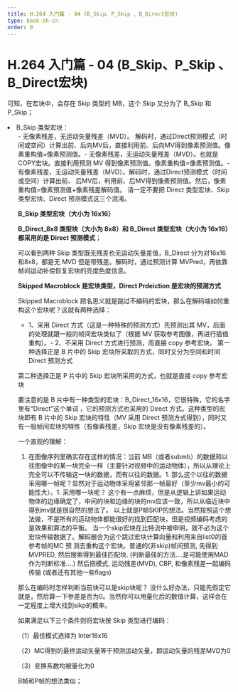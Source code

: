 ```yaml
---
title: H.264 入门篇 - 04 (B_Skip、P_Skip 、B_Direct宏块)
type: book-zh-cn
order: 0
---
```

# H.264 入门篇 - 04 (B_Skip、P_Skip 、B_Direct宏块)

可知，在宏块中，会存在 Skip 类型的 MB，这个 Skip 又分为了 B_Skip 和 P_Skip；
<li>B_Skip 类型宏块： 
  <ul>- 无像素残差，无运动矢量残差（MVD）。 解码时，通过Direct预测模式（时间或空间）计算出前、后向MV后，直接利用前、后向MV得到像素预测值。像素重构值=像素预测值。- 无像素残差，无运动矢量残差（MVD）。也就是COPY宏块。直接利用预测 MV 得到像素预测值。像素重构值=像素预测值。- 有像素残差，无运动矢量残差（MVD）。解码时，通过Direct预测模式（时间或空间）计算出前、 后MV后，利用前、后MV得到像素预测值。然后，像素重构值=像素预测值+像素残差解码值。
请一定不要把 Direct 类型宏块、Skip 类型宏块、Direct 预测模式这三个混淆。

**B_Skip 类型宏块（大小为 16x16）**

**B_Direct_8x8 类型块（大小为 8x8）和 B_Direct 类型宏块（大小为 16x16）都采用的是 Direct 预测模式**；

可以看到两种 Skip 类型既无残差也无运动矢量差值，B_Direct 分为对16x16和8x8，都是无 MVD 但是带残差。解码时，通过预测计算 MVPred，再依靠帧间运动补偿恢复宏块的亮度色度信息。

**Skipped Macroblock 是宏块类型，Direct Prdeiction 是宏块的预测方式**

Skipped Macroblock 顾名思义就是跳过不编码的宏块，那么在解码端如何重构这个宏块呢？这就有两种选择：
- 1、采用 Direct 方式（这是一种特殊的预测方式）先预测出其 MV，后面的处理就跟一般的帧间宏块类似了（根据 MV 获取参考图像，再进行插值重构）。- 2、不采用 Direct 方式进行预测，而直接 copy 参考宏块。
第一种选择正是 B 片中的 Skip 宏块所采取的方式，同时又分为空间和时间 Direct 预测方式

第二种选择正是 P 片中的 Skip 宏块所采用的方式，也就是直接 copy 参考宏块

要注意的是 B 片中有一种类型的宏块：B_Direct_16x16，它很特殊，它的名字里有“Direct”这个单词 ，它的预测方式也采用的 Direct 方式。这种类型的宏块即有 B 片中的 Skip 宏块的特性（MV 采用 Direct 预测方式得到），同时又有一般帧间宏块的特性（有像素残差，Skip 宏块是没有像素残差的）。

一个直观的理解：
1. 在图像序列里确实存在这样的情况：当前 MB（或者submb）的数据和以往图像中的某一块完全一样（主要针对视频中的运动物体），所以从理论上完全可以不传输这一块的数据，而有以往的数据。1. 那么这个以往的数据采用哪一帧呢？显然对于运动物体采用紧邻那一帧最好（至少mv最小的可能性大）。1. 采用哪一块呢？ 这个有一点麻烦，但是从逻辑上讲如果运动物体的边缘确定了，中间的块和边缘的块的mv应该一致，所以从临近块中得到mv就是很自然的想法了。
以上就是P帧SKIP的想法。当然按照这个想法做，不是所有的运动物体都能很好的找到匹配块，但是视频编码考虑的是效果和算法的平衡。 当一个skip宏块在比特流中被申明，就不必为这个宏块传输数据了。解码器会为这个跳过宏块计算向量和利用来自list0的首参考帧的MC 预 测去重构这个宏块。普通的(非skip)帧间预测, 先得到 MVPRED, 然后搜索得到最佳匹配块. (判断最佳的方法….是可能使用MAD作为判断标准….) 然后把模式, 运动残差(MVD), CBP, 和像素残差一起编码传输 (或者还有其他一些flags)

那么在编码时怎样判断当前块可以是skip块呢？ 没什么好办法，只能先假定它就是，然后算一下参差是否为0。当然你可以用量化后的数值计算，这样会在一定程度上增大找到sikp的概率。

如果满足以下三个条件则将宏块按 Skip 类型进行编码：

（1）最佳模式选择为 Inter16x16

（2）MC得到的最终运动矢量等于预测运动矢量，即运动矢量的残差MVD为0

（3）变换系数均被量化为0

B帧和P帧的想法类似；
